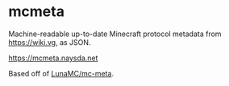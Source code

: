 # mcmeta

Machine-readable up-to-date Minecraft protocol metadata from https://wiki.vg,
as JSON.

https://mcmeta.naysda.net

Based off of [LunaMC/mc-meta](https://github.com/LunaMC/mc-meta).
